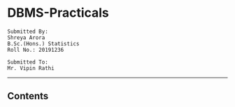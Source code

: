 # DBMS-Practicals
```
Submitted By:
Shreya Arora
B.Sc.(Hons.) Statistics
Roll No.: 20191236

Submitted To:
Mr. Vipin Rathi
```
------------------------------------------------------------------------------------------------------------------------
## Contents
